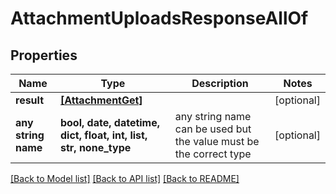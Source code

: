 # AttachmentUploadsResponseAllOf


## Properties
Name | Type | Description | Notes
------------ | ------------- | ------------- | -------------
**result** | [**[AttachmentGet]**](AttachmentGet.md) |  | [optional] 
**any string name** | **bool, date, datetime, dict, float, int, list, str, none_type** | any string name can be used but the value must be the correct type | [optional]

[[Back to Model list]](../README.md#documentation-for-models) [[Back to API list]](../README.md#documentation-for-api-endpoints) [[Back to README]](../README.md)


